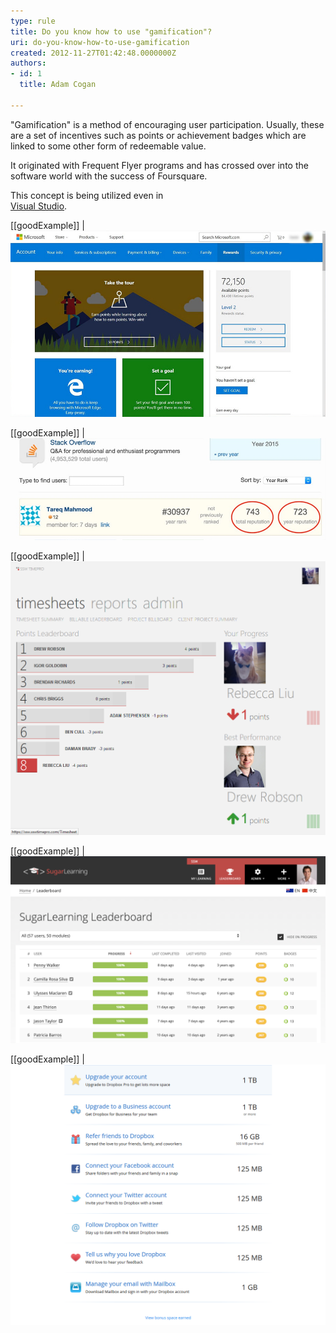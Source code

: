 ```yaml
---
type: rule
title: Do you know how to use "gamification"?
uri: do-you-know-how-to-use-gamification
created: 2012-11-27T01:42:48.0000000Z
authors:
- id: 1
  title: Adam Cogan

---
```


"Gamification" is a method of encouraging user participation. Usually, these are a set of incentives such as points or achievement badges which are linked to some other form of redeemable value.
 
It originated with Frequent Flyer programs and has crossed over into the software world with the success of Foursquare.

This concept is being utilized even in <br>   [Visual Studio](https://channel9.msdn.com/achievements/visualstudio). 

[[goodExample]]
| ![ Good Example – Microsoft Rewards gives points when you search on Bing.com and buy things from the Microsoft Store online and in Windows 10](microsoft-rewards.jpg)


[[goodExample]]
| ![ Good Example – Stack Overflow uses reputation points, awarded by how useful your answer to other user submitted questions were](stack-overflow-reputation.jpg)

[[goodExample]]
| ![ Good Example – TimePro uses gamification to encourage users to do their timesheets on time ](gamification-timepro.png)

[[goodExample]]
| ![ Good Example – SugarLearning Leaderboard is another good example](sugarlearning-leaderboard.png)


[[goodExample]]
| ![ Good Example – Dropbox rewards its users with extra storage space instead of imaginary points. This is more interesting](gamification-dropbox.png)
